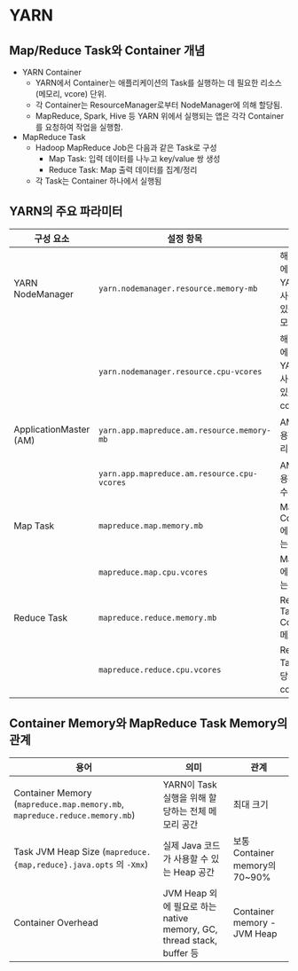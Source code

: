 # YARN

## Map/Reduce Task와 Container 개념

* YARN Container
  * YARN에서 Container는 애플리케이션의 Task를 실행하는 데 필요한 리소스(메모리, vcore) 단위.
  * 각 Container는 ResourceManager로부터 NodeManager에 의해 할당됨.
  * MapReduce, Spark, Hive 등 YARN 위에서 실행되는 앱은 각각 Container를 요청하여 작업을 실행함.
* MapReduce Task
  * Hadoop MapReduce Job은 다음과 같은 Task로 구성
    * Map Task: 입력 데이터를 나누고 key/value 쌍 생성
    * Reduce Task: Map 출력 데이터를 집계/정리
  * 각 Task는 Container 하나에서 실행됨

## YARN의 주요 파라미터

| 구성 요소                  | 설정 항목                                       | 설명                                | 기본값 예시     |
| ---------------------- | ------------------------------------------- | --------------------------------- | ---------- |
| YARN NodeManager       | `yarn.nodemanager.resource.memory-mb`       | 해당 노드에서 YARN이 사용할 수 있는 총 메모리 (MB) | 8192       |
|                        | `yarn.nodemanager.resource.cpu-vcores`      | 해당 노드에서 YARN이 사용할 수 있는 CPU core 수 | 4          |
| ApplicationMaster (AM) | `yarn.app.mapreduce.am.resource.memory-mb`  | AM이 사용할 메모리                       | 1024       |
|                        | `yarn.app.mapreduce.am.resource.cpu-vcores` | AM이 사용할 core 수                    | 1          |
| Map Task               | `mapreduce.map.memory.mb`                   | Map Task Container에 할당되는 메모리      | 1024       |
|                        | `mapreduce.map.cpu.vcores`                  | Map Task에 할당되는 core 수             | 1          |
| Reduce Task            | `mapreduce.reduce.memory.mb`                | Reduce Task Container 메모리         | 1024~2048 |
|                        | `mapreduce.reduce.cpu.vcores`               | Reduce Task에 할당되는 core 수          | 1          |

## Container Memory와 MapReduce Task Memory의 관계

| 용어                                                                           | 의미                                                          | 관계                         |
| ------------------------------------------------------------------------------ | ------------------------------------------------------------ | ---------------------------- |
| Container Memory (`mapreduce.map.memory.mb`, `mapreduce.reduce.memory.mb`) | YARN이 Task 실행을 위해 할당하는 전체 메모리 공간                   | 최대 크기                      |
| Task JVM Heap Size (`mapreduce.{map,reduce}.java.opts` 의 `-Xmx`)           | 실제 Java 코드가 사용할 수 있는 Heap 공간                         | 보통 Container memory의 70~90% |
| Container Overhead                                                         | JVM Heap 외에 필요로 하는 native memory, GC, thread stack, buffer 등 | Container memory - JVM Heap  |
